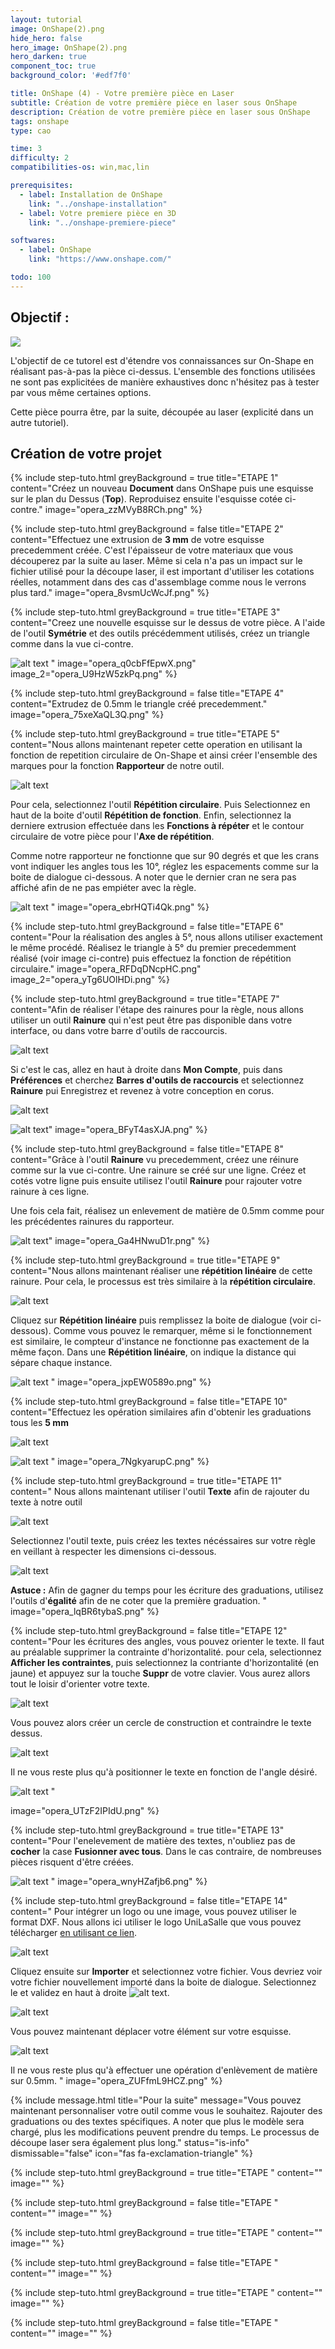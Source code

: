 ```yaml
---
layout: tutorial
image: OnShape(2).png
hide_hero: false
hero_image: OnShape(2).png
hero_darken: true
component_toc: true
background_color: '#edf7f0'

title: OnShape (4) - Votre première pièce en Laser
subtitle: Création de votre première pièce en laser sous OnShape
description: Création de votre première pièce en laser sous OnShape
tags: onshape
type: cao

time: 3
difficulty: 2
compatibilities-os: win,mac,lin

prerequisites:
  - label: Installation de OnShape
    link: "../onshape-installation"
  - label: Votre premiere pièce en 3D
    link: "../onshape-premiere-piece"

softwares: 
  - label: OnShape
    link: "https://www.onshape.com/"

todo: 100
---
```


## Objectif :

![](2022-09-08-09-17-59.png)

L'objectif de ce tutorel est d'étendre vos connaissances sur On-Shape en réalisant pas-à-pas la pièce ci-dessus. L'ensemble des fonctions utilisées ne sont pas explicitées de manière exhaustives donc n'hésitez pas à tester par vous même certaines options.

Cette pièce pourra être, par la suite, découpée au laser (explicité dans un autre tutoriel).

## Création de votre projet

{% include step-tuto.html 
greyBackground = true
title="ETAPE 1"
content="Créez un nouveau **Document** dans OnShape puis une esquisse sur le plan du Dessus (**Top**). Reproduisez ensuite l'esquisse cotée ci-contre." 
image="opera_zzMVyB8RCh.png" %}

{% include step-tuto.html 
greyBackground = false
title="ETAPE 2"
content="Effectuez une extrusion de **3 mm** de votre esquisse precedemment créée. C'est l'épaisseur de votre materiaux que vous découperez par la suite au laser. Même si cela n'a pas un impact sur le fichier utilisé pour la découpe laser, il est important d'utiliser les cotations réelles, notamment dans des cas d'assemblage comme nous le verrons plus tard." 
image="opera_8vsmUcWcJf.png" %}

{% include step-tuto.html 
greyBackground = true
title="ETAPE 3"
content="Creez une nouvelle esquisse sur le dessus de votre pièce. A l'aide de l'outil **Symétrie** et des outils précédemment utilisés, créez un triangle comme dans la vue ci-contre.

![alt text](opera_khzUucGfSn.png)
" 
image="opera_q0cbFfEpwX.png"
image_2="opera_U9HzW5zkPq.png" %}

{% include step-tuto.html 
greyBackground = false
title="ETAPE 4"
content="Extrudez de 0.5mm le triangle créé precedemment." 
image="opera_75xeXaQL3Q.png" %}

{% include step-tuto.html 
greyBackground = true
title="ETAPE 5"
content="Nous allons maintenant repeter cette operation en utilisant la fonction de repetition circulaire de On-Shape et ainsi créer l'ensemble des marques pour la fonction **Rapporteur** de notre outil. 

![alt text](opera_2QjPnU5Q8l.png)

Pour cela, selectionnez l'outil **Répétition circulaire**. Puis Selectionnez en haut de la boite d'outil **Répétition de fonction**. Enfin, selectionnez la derniere extrusion effectuée dans les **Fonctions à répéter** et le contour circulaire de votre pièce pour l'**Axe de répétition**.

Comme notre rapporteur ne fonctionne que sur 90 degrés et que les crans vont indiquer les angles tous les 10°, réglez les espacements comme sur la boite de dialogue ci-dessous. A noter que le dernier cran ne sera pas affiché afin de ne pas empiéter avec la règle. 

![alt text](opera_nLuR0G0JL5.png)
" 
image="opera_ebrHQTi4Qk.png" %}

{% include step-tuto.html 
greyBackground = false
title="ETAPE 6"
content="Pour la réalisation des angles à 5°, nous allons utiliser exactement le même procédé. Réalisez le triangle à 5° du premier precedemment réalisé (voir image ci-contre) puis effectuez la fonction de répétition circulaire." 
image="opera_RFDqDNcpHC.png"
image_2="opera_yTg6UOlHDi.png" %}

{% include step-tuto.html 
greyBackground = true
title="ETAPE 7"
content="Afin de réaliser l'étape des rainures pour la règle, nous allons utiliser un outil **Rainure** qui n'est peut être pas disponible dans votre interface, ou dans votre barre d'outils de raccourcis. 

![alt text](opera_P1ToyjtuoC.png)

Si c'est le cas, allez en haut à droite dans **Mon Compte**, puis dans **Préférences** et cherchez **Barres d'outils de raccourcis** et selectionnez **Rainure** pui Enregistrez et revenez à votre conception en corus.

![alt text](opera_PbSSdkBgv0.png)

![alt text](opera_BFyT4asXJA.png)"
image="opera_BFyT4asXJA.png" %}

{% include step-tuto.html 
greyBackground = false
title="ETAPE 8"
content="Grâce à l'outil **Rainure** vu precedemment, créez une réinure comme sur la vue ci-contre. Une rainure se créé sur une ligne. Créez et cotés votre ligne puis ensuite utilisez l'outil **Rainure** pour rajouter votre rainure à ces ligne. 

Une fois cela fait, réalisez un enlevement de matière de 0.5mm comme pour les précédentes rainures du rapporteur.

![alt text](opera_hBvBRadJIX.png)"
image="opera_Ga4HNwuD1r.png" %}

{% include step-tuto.html 
greyBackground = true
title="ETAPE 9"
content="Nous allons maintenant réaliser une **répétition linéaire** de cette rainure. Pour cela, le processus est très similaire à la **répétition circulaire**. 

![alt text](opera_R1HmAkQlwX.png)

Cliquez sur **Répétition linéaire** puis remplissez la boite de dialogue (voir ci-dessous). Comme vous pouvez le remarquer, même si le fonctionnement est similaire, le compteur d'instance ne fonctionne pas exactement de la même façon. Dans une **Répétition linéaire**, on indique la distance qui sépare chaque instance.

![alt text](opera_NisRjeObM7.png)
"
image="opera_jxpEW0589o.png" %}

{% include step-tuto.html 
greyBackground = false
title="ETAPE 10"
content="Effectuez les opération similaires afin d'obtenir les graduations tous les **5 mm**

![alt text](opera_VUANwChrgM.png)

![alt text](opera_jdEjnm8JXL.png)
"
image="opera_7NgkyarupC.png" %}

{% include step-tuto.html 
greyBackground = true
title="ETAPE 11"
content=" Nous allons maintenant utiliser l'outil **Texte** afin de rajouter du texte à notre outil

![alt text](opera_vpALW3dzvd.png)

Selectionnez l'outil texte, puis créez les textes nécéssaires sur votre règle en veillant à respecter les dimensions ci-dessous.

![alt text](opera_xYXrq1gw6S.png)

**Astuce :** Afin de gagner du temps pour les écriture des graduations, utilisez l'outils d'**égalité** afin de ne coter que la première graduation.
"
image="opera_lqBR6tybaS.png" %}

{% include step-tuto.html 
greyBackground = false
title="ETAPE 12"
content="Pour les écritures des angles, vous pouvez orienter le texte. Il faut au préalable supprimer la contrainte d'horizontalité. pour cela, selectionnez **Afficher les contraintes**, puis selectionnez la contriante d'horizontalité (en jaune) et appuyez sur la touche **Suppr** de votre clavier. Vous aurez allors tout le loisir d'orienter votre texte.

![alt text](opera_HDnsncWyvT.png)

Vous pouvez alors créer un cercle de construction et contraindre le texte dessus.

![alt text](opera_ypdUbMg7Zl.png)

Il ne vous reste plus qu'à positionner le texte en fonction de l'angle désiré.

![alt text](opera_u9c4kaml8O.gif)
"

image="opera_UTzF2IPIdU.png" %}

{% include step-tuto.html 
greyBackground = true
title="ETAPE 13"
content="Pour l'enelevement de matière des textes, n'oubliez pas de **cocher** la case **Fusionner avec tous**. Dans le cas contraire, de nombreuses pièces risquent d'être créées.

![alt text](opera_qbmdnFGBSe.png)
"
image="opera_wnyHZafjb6.png" %}

{% include step-tuto.html 
greyBackground = false
title="ETAPE 14"
content="
Pour intégrer un logo ou une image, vous pouvez utiliser le format DXF. Nous allons ici utiliser le logo UniLaSalle que vous pouvez télécharger [en utilisant ce lien](LogoUniLaSalle.dxf). 

![alt text](opera_mfgvI5KsX3.png)

Cliquez ensuite sur **Importer** et selectionnez votre fichier. Vous devriez voir votre fichier nouvellement importé dans la boite de dialogue. Selectionnez le et validez en haut à droite ![alt text](opera_WwkthH3NLX.png).

![alt text](opera_s5LaYqeHrn.png)

Vous pouvez maintenant déplacer votre élément sur votre esquisse. 

![alt text](opera_11Y7ZrecaI.png)

Il ne vous reste plus qu'à effectuer une opération d'enlèvement de matière sur 0.5mm.
"
image="opera_ZUFfmL9HCZ.png" %}

{% include message.html title="Pour la suite" message="Vous pouvez maintenant personnaliser votre outil comme vous le souhaitez. Rajouter des graduations ou des textes spécifiques. A noter que plus le modèle sera chargé, plus les modifications peuvent prendre du temps. Le processus de découpe laser sera également plus long." status="is-info" dismissable="false" icon="fas fa-exclamation-triangle" %}

{% include step-tuto.html 
greyBackground = true
title="ETAPE "
content=""
image="" %}

{% include step-tuto.html 
greyBackground = false
title="ETAPE "
content=""
image="" %}

{% include step-tuto.html 
greyBackground = true
title="ETAPE "
content=""
image="" %}

{% include step-tuto.html 
greyBackground = false
title="ETAPE "
content=""
image="" %}

{% include step-tuto.html 
greyBackground = true
title="ETAPE "
content=""
image="" %}

{% include step-tuto.html 
greyBackground = false
title="ETAPE "
content=""
image="" %}